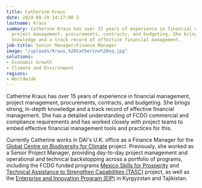 ```yaml
---
title: Catherine Kraus
date: 2024-08-28 14:27:00 Z
lastname: Kraus
summary: Catherine Kraus has over 15 years of experience in financial management,
  project management, procurements, contracts, and budgeting. She brings strong, in-depth
  knowledge and a track record of effective financial management.
job-title: Senior Manager/Finance Manager
image: "/uploads/Kraus,%20Catherine%20sq.jpg"
solutions:
- Economic Growth
- Climate and Environment
regions:
- Worldwide
---
```


Catherine Kraus has over 15 years of experience in financial management, project management, procurements, contracts, and budgeting. She brings strong, in-depth knowledge and a track record of effective financial management. She has a detailed understanding of FCDO commercial and compliance requirements and has worked closely with project teams to embed effective financial management tools and practices for this. 

Currently Catherine works in DAI's U.K. office as a Finance Manager for the [Global Centre on Biodiversity for Climate](https://www.dai.com/our-work/projects/worldwide-global-centre-on-biodiversity-for-climate) project. Previously, she worked as a Senior Project Manager, providing day-to-day project management and operational and technical backstopping across a portfolio of programs, including the FCDO funded programs [Mexico Skills for Prosperity](https://www.dai.com/our-work/projects/mexico-skills-for-prosperity-mexico-s4pm) and [Technical Assistance to Strengthen Capabilities (TASC)](https://www.dai.com/our-work/projects/worldwide-technical-assistance-to-strengthen-capabilities) project, as well as the [Enterprise and Innovation Program (EIP)](https://www.dai.com/our-work/projects/kyrgyzstan-and-tajikistan-enterprise-and-innovation-programme) in Kyrgyzstan and Tajikistan. 
